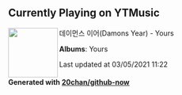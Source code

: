 ## Currently Playing on YTMusic

[<img align="left" width="100" src="https://lh3.googleusercontent.com/vpNhc2ybWxWJhRTleUMEDOu02VpPdN0DaUMmZ8wVvvY4b5XfeARlJNLw5ntyTDxFcrsTwIKCd15ZPmQ">](https://music.youtube.com/watch?v=dgZlLjfh6q4)

데이먼스 이어(Damons Year) - Yours

**Albums**: Yours

Last updated at 03/05/2021 11:22

#### Generated with [20chan/github-now](https://github.com/20chan/github-now)


<!--
**20chan/20chan** is a ✨ _special_ ✨ repository because its `README.md` (this file) appears on your GitHub profile.

Here are some ideas to get you started:

- 🔭 I’m currently working on ...
- 🌱 I’m currently learning ...
- 👯 I’m looking to collaborate on ...
- 🤔 I’m looking for help with ...
- 💬 Ask me about ...
- 📫 How to reach me: ...
- 😄 Pronouns: ...
- ⚡ Fun fact: ...
-->
